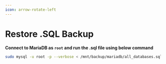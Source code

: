 ```yaml
---
icon: arrow-rotate-left
---
```


# Restore .SQL Backup

**Connect to MariaDB as `root` and run the .sql file using below command**&#x20;

```bash
sudo mysql -u root -p --verbose < /mnt/backup/mariadb/all_databases.sql
```
